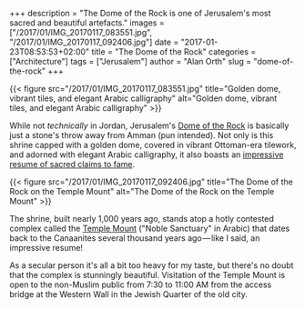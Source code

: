 +++
description = "The Dome of the Rock is one of Jerusalem's most sacred and beautiful artefacts."
images = ["/2017/01/IMG_20170117_083551.jpg", "/2017/01/IMG_20170117_092406.jpg"]
date = "2017-01-23T08:53:53+02:00"
title = "The Dome of the Rock"
categories = ["Architecture"]
tags = ["Jerusalem"]
author = "Alan Orth"
slug = "dome-of-the-rock"
+++

{{< figure src="/2017/01/IMG_20170117_083551.jpg" title="Golden dome, vibrant tiles, and elegant Arabic calligraphy" alt="Golden dome, vibrant tiles, and elegant Arabic calligraphy" >}}

While not _technically_ in Jordan, Jerusalem's [Dome of the Rock](https://en.wikipedia.org/wiki/Dome_of_the_Rock) is basically just a stone's throw away from Amman (pun intended). Not only is this shrine capped with a golden dome, covered in vibrant Ottoman-era tilework, and adorned with elegant Arabic calligraphy, it also boasts an [impressive resume of sacred claims to fame](https://en.wikipedia.org/wiki/Foundation_Stone).

<!--more-->

{{< figure src="/2017/01/IMG_20170117_092406.jpg" title="The Dome of the Rock on the Temple Mount" alt="The Dome of the Rock on the Temple Mount" >}}

The shrine, built nearly 1,000 years ago, stands atop a hotly contested complex called the [Temple Mount](https://en.wikipedia.org/wiki/Temple_Mount) ("Noble Sanctuary" in Arabic) that dates back to the Canaanites several thousand years ago — like I said, an impressive resume!

As a secular person it's all a bit too heavy for my taste, but there's no doubt that the complex is stunningly beautiful. Visitation of the Temple Mount is open to the non-Muslim public from 7:30 to 11:00 AM from the access bridge at the Western Wall in the Jewish Quarter of the old city.
